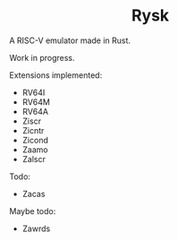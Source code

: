 <div align="center">

# Rysk

</div>


A RISC-V emulator made in Rust.

Work in progress.

Extensions implemented:

- RV64I
- RV64M
- RV64A
- Ziscr
- Zicntr
- Zicond
- Zaamo
- Zalscr

Todo:
- Zacas

Maybe todo:
- Zawrds
